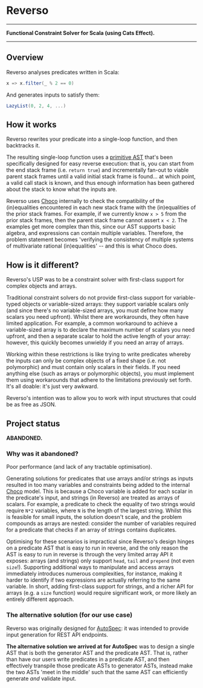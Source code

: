 # Reverso

---

**Functional Constraint Solver for Scala (using Cats Effect).**

---

## Overview

Reverso analyses predicates written in Scala:

```scala
x => x.filter(_ % 2 == 0)
```

And generates inputs to satisfy them:

```scala
LazyList(0, 2, 4, ...)
```


## How it works

Reverso rewrites your predicate into a single-loop function, and then backtracks it.

The resulting single-loop function uses a [primitive AST](/src/main/scala/reverso/PredicateAST.scala) that's been
specifically designed for easy reverse execution: that is, you can start from the end stack frame (i.e. `return true`)
and incrementally fan-out to viable parent stack frames until a valid initial stack frame is found... at which point, a
valid call stack is known, and thus enough information has been gathered about the stack to know what the inputs are.

Reverso uses [Choco](https://github.com/chocoteam/choco-solver) internally to check the compatibility of the
(in)equalities encountered in each new stack frame with the (in)equalities of the prior stack frames. For example, if we
currently know `x > 5` from the prior stack frames, then the parent stack frame cannot assert `x < 2`. The examples get
more complex than this, since our AST supports basic algebra, and expressions can contain multiple variables. Therefore,
the problem statement becomes 'verifying the consistency of multiple systems of multivariate rational (in)equalities' --
and this is what Choco does.

## How is it different?

Reverso's USP was to be a constraint solver with first-class support for complex objects and arrays.

Traditional constraint solvers do not provide first-class support for variable-typed objects or variable-sized arrays:
they support variable scalars only (and since there's no variable-sized arrays, you must define how many scalars you
need upfront). Whilst there are workarounds, they often have limited application. For example, a common workaround
to achieve a variable-sized array is to declare the maximum number of scalars you need upfront, and then a separate
scalar to hold the active length of your array: however, this quickly becomes unwieldy if you need an array of arrays.

Working within these restrictions is like trying to write predicates whereby the inputs can only be complex objects of a
fixed shape (i.e. not polymorphic) and must contain only scalars in their fields. If you need anything else (such
as arrays or polymorphic objects), you must implement them using workarounds that adhere to the limitations previously
set forth. It's all doable: it's just very awkward.

Reverso's intention was to allow you to work with input structures that could be as free as JSON.

## Project status

**ABANDONED.**

### Why was it abandoned?

Poor performance (and lack of any tractable optimisation).

Generating solutions for predicates that use arrays and/or strings as inputs resulted in too many variables and
constraints being added to the internal [Choco](https://github.com/chocoteam/choco-solver) model. This is because a
Choco variable is added for each scalar in the predicate's input, and strings (in Reverso) are treated as arrays of
scalars. For example, a predicate to check the equality of two strings would require `N*2` variables, where `N` is the
length of the largest string. Whilst this is feasible for small inputs, the solution doesn't scale, and the problem
compounds as arrays are nested: consider the number of variables required for a predicate that checks if an array of
strings contains duplicates.

Optimising for these scenarios is impractical since Reverso's design hinges on a predicate AST that is easy to run in
reverse, and the only reason the AST is easy to run in reverse is through the very limited array API it exposes: arrays
(and strings) only support `head`, `tail` and `prepend` (not even `size`!). Supporting additional ways to manipulate
and access arrays immediately introduces numerous complexities, for instance, making it harder to identify if two
expressions are actually referring to the same variable. In short, adding first-class support for strings, and a richer
API for arrays (e.g. a `size` function) would require significant work, or more likely an entirely different approach.

### The alternative solution (for our use case)

Reverso was originally designed for [AutoSpec](https://github.com/autospec): it was intended to provide input generation
for REST API endpoints.

**The alternative solution we arrived at for AutoSpec** was to design a single AST that is both the generator AST and
the predicate AST. That is, rather than have our users write predicates in a predicate AST, and then effectively
transpile those predicate ASTs to generator ASTs, instead make the two ASTs 'meet in the middle' such that the same AST
can efficiently generate _and_ validate input.

